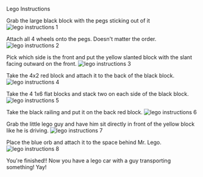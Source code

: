 Lego Instructions

Grab the large black block with the pegs sticking out of it
![lego instructions 1](https://raw.githubusercontent.com/maddypetersen/Tech-Writing/master/1.jpg)

Attach all 4 wheels onto the pegs. Doesn't matter the order.
![lego instructions 2](https://raw.githubusercontent.com/maddypetersen/Tech-Writing/master/2.jpg)

Pick which side is the front and put the yellow slanted block with the slant facing outward on the front.
![lego instructions 3](https://raw.githubusercontent.com/maddypetersen/Tech-Writing/master/3.jpg)

Take the 4x2 red block and attach it to the back of the black block.
![lego instructions 4](https://raw.githubusercontent.com/maddypetersen/Tech-Writing/master/4.jpg)

Take the 4 1x6 flat blocks and stack two on each side of the black block.
![lego instructions 5](https://raw.githubusercontent.com/maddypetersen/Tech-Writing/master/5.jpg)

Take the black railing and put it on the back red block.
![lego instructions 6](https://raw.githubusercontent.com/maddypetersen/Tech-Writing/master/6.jpg)

Grab the little lego guy and have him sit directly in front of the yellow block like he is driving.
![lego instructions 7](https://raw.githubusercontent.com/maddypetersen/Tech-Writing/master/7.jpg)

Place the blue orb and attach it to the space behind Mr. Lego.
![lego instructions 8](https://raw.githubusercontent.com/maddypetersen/Tech-Writing/master/8.jpg)

You're finished!! Now you have a lego car with a guy transporting something! Yay!
